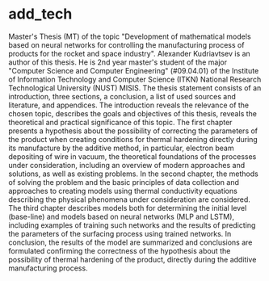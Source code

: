 # add_tech
Master's Thesis (MT) of the topic "Development of mathematical models based on neural networks for controlling the manufacturing process of products for the rocket and space industry". 
Alexander Kudriavtsev is an author of this thesis. He is 2nd year master's student оf the major "Computer Science and Computer Engineering" (#09.04.01) of the Institute of Information Technology and Computer Science (ITKN) National Research Technological University (NUST) MISIS. The thesis statement consists of an introduction, three sections, a conclusion, a list of used sources and literature, and appendices. The introduction reveals the relevance of the chosen topic, describes the goals and objectives of this thesis, reveals the theoretical and practical significance of this topic.
The first chapter presents a hypothesis about the possibility of correcting the parameters of the product when creating conditions for thermal hardening directly during its manufacture by the additive method, in particular, electron beam depositing of wire in vacuum, the theoretical foundations of the processes under consideration, including an overview of modern approaches and solutions, as well as existing problems. 
In the second chapter, the methods of solving the problem and the basic principles of data collection and approaches to creating models using thermal conductivity equations describing the physical phenomena under consideration are considered.
The third chapter describes models both for determining the initial level (base-line) and models based on neural networks (MLP and LSTM), including examples of training such networks and the results of predicting the parameters of the surfacing process using trained networks. 
In conclusion, the results of the model are summarized and conclusions are formulated confirming the correctness of the hypothesis about the possibility of thermal hardening of the product, directly during the additive manufacturing process. 
